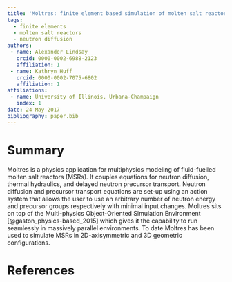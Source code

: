 ```yaml
---
title: 'Moltres: finite element based simulation of molten salt reactors'
tags:
  - finite elements
  - molten salt reactors
  - neutron diffusion
authors:
 - name: Alexander Lindsay
   orcid: 0000-0002-6988-2123
   affiliation: 1
 - name: Kathryn Huff
   orcid: 0000-0002-7075-6802
   affiliation: 1
affiliations:
 - name: University of Illinois, Urbana-Champaign
   index: 1
date: 24 May 2017
bibliography: paper.bib
---
```


# Summary

Moltres is a physics application for multiphysics modeling of fluid-fuelled
molten salt reactors (MSRs). It couples equations for neutron diffusion, thermal
hydraulics, and delayed neutron precursor transport. Neutron diffusion and
precursor transport equations are set-up using an action system that allows the
user to use an arbitrary number of neutron energy and precursor groups
respectively with minimal input changes. Moltres sits on top of the
Multi-physics Object-Oriented Simulation Environment
[@gaston_physics-based_2015] which gives it the capability to run seamlessly in
massively parallel environments. To date Moltres has been used to simulate MSRs
in 2D-axisymmetric and 3D geometric configurations.

# References

